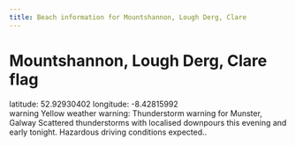 ```yaml
---
title: Beach information for Mountshannon, Lough Derg, Clare
---
```

# Mountshannon, Lough Derg, Clare <span class="material-icons blue-flag">flag</span>

<div class="location-info">latitude: 52.92930402 longitude: -8.42815992</div>
<div id="met-eireann-warnings"><span class="material-icons yellow-warning">warning</span>&nbsp;Yellow weather warning: Thunderstorm warning for Munster, Galway Scattered thunderstorms with localised downpours this evening and early tonight. Hazardous driving conditions expected..&nbsp;</div>
<div></div>